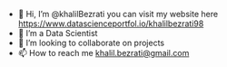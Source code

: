 - 👋 Hi, I’m @khalilBezrati you can visit my website here https://www.datascienceportfol.io/khalilbezrati98
- 👀 I’m a Data Scientist
- 💞️ I’m looking to collaborate on projects
- 📫 How to reach me khalil.bezrati@gmail.com

<!---
khalil1604/khalil1604 is a ✨ special ✨ repository because its `README.md` (this file) appears on your GitHub profile.
You can click the Preview link to take a look at your changes.
--->
